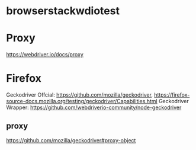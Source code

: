 # browserstackwdiotest

# Proxy
https://webdriver.io/docs/proxy

# Firefox
Geckodriver Offcial: https://github.com/mozilla/geckodriver, https://firefox-source-docs.mozilla.org/testing/geckodriver/Capabilities.html
Geckodriver Wrapper: https://github.com/webdriverio-community/node-geckodriver

## proxy
https://github.com/mozilla/geckodriver#proxy-object
